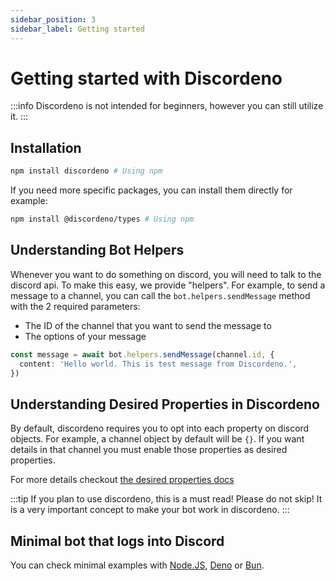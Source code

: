 ```yaml
---
sidebar_position: 3
sidebar_label: Getting started
---
```


# Getting started with Discordeno

:::info
Discordeno is not intended for beginners, however you can still utilize it.
:::

## Installation

```bash
npm install discordeno # Using npm
```

If you need more specific packages, you can install them directly for example:

```bash
npm install @discordeno/types # Using npm
```

## Understanding Bot Helpers

Whenever you want to do something on discord, you will need to talk to the discord api. To make this easy, we provide "helpers". For example, to send a message to a channel, you can call the `bot.helpers.sendMessage` method with the 2 required parameters:

- The ID of the channel that you want to send the message to
- The options of your message

```ts
const message = await bot.helpers.sendMessage(channel.id, {
  content: 'Hello world. This is test message from Discordeno.',
})
```

## Understanding Desired Properties in Discordeno

By default, discordeno requires you to opt into each property on discord objects. For example, a channel object by default will be `{}`. If you want details in that channel you must enable those properties as desired properties.

For more details checkout [the desired properties docs](./desired-properties.md)

:::tip
If you plan to use discordeno, this is a must read! Please do not skip! It is a very important concept to make your bot work in discordeno.
:::

## Minimal bot that logs into Discord

You can check minimal examples with [Node.JS](./examples/node.md), [Deno](./examples/deno.md) or [Bun](./examples/bun.md). 
